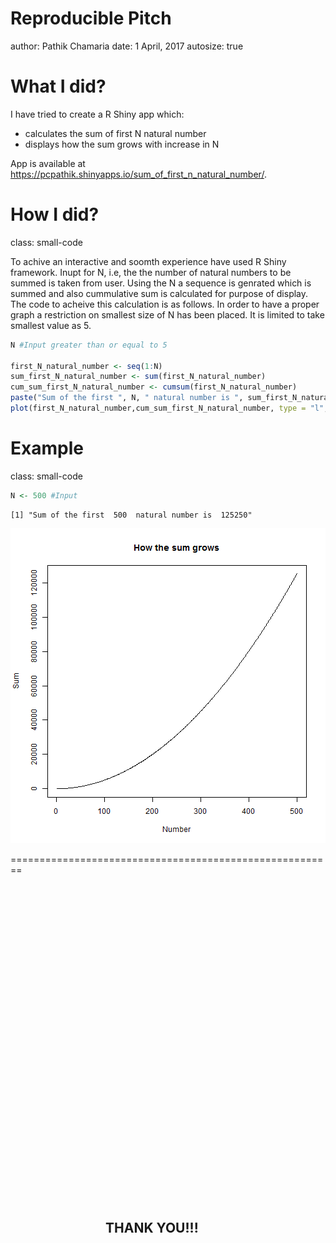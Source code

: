 <style>
.small-code pre code {
  font-size: 1em;
}
.midcenter {
    position: fixed;
    top: 50%;
    left: 50%;
}

</style>

Reproducible Pitch
========================================================
author: Pathik Chamaria
date: 1 April, 2017
autosize: true

What I did?
========================================================
I have tried to create a R Shiny app which:

- calculates the sum of first N natural number
- displays how the sum grows with increase in N

App is available at
<https://pcpathik.shinyapps.io/sum_of_first_n_natural_number/>.


How I did?
========================================================
class: small-code

To achive an interactive and soomth experience have used R Shiny framework. Inupt for N, i.e, the the number of natural numbers to be summed is taken from user. Using the N a sequence is genrated which is summed and also cummulative sum is calculated for purpose of display. The code to acheive this calculation is as follows. In order to have a proper graph a restriction on  smallest size of N has been placed. It is limited to take smallest value as 5.


```r
N #Input greater than or equal to 5

first_N_natural_number <- seq(1:N)
sum_first_N_natural_number <- sum(first_N_natural_number)
cum_sum_first_N_natural_number <- cumsum(first_N_natural_number)
paste("Sum of the first ", N, " natural number is ", sum_first_N_natural_number)
plot(first_N_natural_number,cum_sum_first_N_natural_number, type = "l", main = "How the sum grows", xlab = "Number", ylab = "Sum")
```

Example
========================================================
class: small-code


```r
N <- 500 #Input
```



```
[1] "Sum of the first  500  natural number is  125250"
```

![plot of chunk unnamed-chunk-3](pitch-figure/unnamed-chunk-3-1.png)


========================================================
<div class="midcenter", style="margin-left:-100px;">
<h2>THANK YOU!!!</h2></div>
